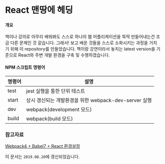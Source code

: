 # React 맨땅에 헤딩

#### 개요

책이나 강의로 아무리 배워봐도 스스로 하나의 웹 어플리케이션을 뚝딱 만들어내는건 조금 다른 문제인 것 같습니다. 그래서! 보고 배운 것들을 스스로 소화시키는 과정을 거치기 위해 이 repository를 만들었습니다. 책이랑 강연이라서 놓치는 latest version을 기준으로 React와 주변 개발 환경을 구축 및 수행하겠습니다.



#### NPM 스크립트 명령어

| 명령어 | 설명                                                  |
| ------ | ----------------------------------------------------- |
| test   | jest 실행을 통한 단위 테스트                          |
| start  | 상시 갱신되는 개발환경을 위한 webpack-dev-server 실행 |
| dev    | webpack(development 모드)                             |
| build  | webpack(build 모드)                                   |



### 참고자료

[Webpack4 + Babel7 + React 환경설정](https://medium.com/@benjaminwoojang/webpack-4와-babel-7으로-react개발환경-셋업하기-340e00d2760b) 



이 문서는 `2019.08.20`에 갱신되었습니다.